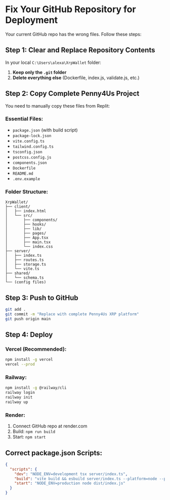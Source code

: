 # Fix Your GitHub Repository for Deployment

Your current GitHub repo has the wrong files. Follow these steps:

## Step 1: Clear and Replace Repository Contents

In your local `C:\Users\alexa\XrpWallet` folder:

1. **Keep only the `.git` folder**
2. **Delete everything else** (Dockerfile, index.js, validate.js, etc.)

## Step 2: Copy Complete Penny4Us Project

You need to manually copy these files from Replit:

### Essential Files:
- `package.json` (with build script)
- `package-lock.json`
- `vite.config.ts`
- `tailwind.config.ts`
- `tsconfig.json`
- `postcss.config.js`
- `components.json`
- `Dockerfile`
- `README.md`
- `.env.example`

### Folder Structure:
```
XrpWallet/
├── client/
│   ├── index.html
│   └── src/
│       ├── components/
│       ├── hooks/
│       ├── lib/
│       ├── pages/
│       ├── App.tsx
│       ├── main.tsx
│       └── index.css
├── server/
│   ├── index.ts
│   ├── routes.ts
│   ├── storage.ts
│   └── vite.ts
├── shared/
│   └── schema.ts
└── (config files)
```

## Step 3: Push to GitHub

```bash
git add .
git commit -m "Replace with complete Penny4Us XRP platform"
git push origin main
```

## Step 4: Deploy

### Vercel (Recommended):
```bash
npm install -g vercel
vercel --prod
```

### Railway:
```bash
npm install -g @railway/cli
railway login
railway init
railway up
```

### Render:
1. Connect GitHub repo at render.com
2. Build: `npm run build`
3. Start: `npm start`

## Correct package.json Scripts:
```json
{
  "scripts": {
    "dev": "NODE_ENV=development tsx server/index.ts",
    "build": "vite build && esbuild server/index.ts --platform=node --packages=external --bundle --format=esm --outdir=dist",
    "start": "NODE_ENV=production node dist/index.js"
  }
}
```